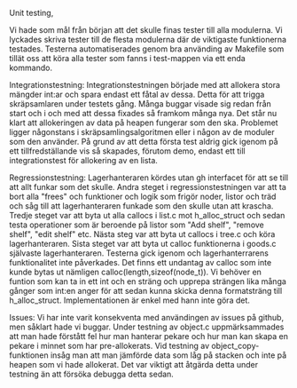Unit testing,

Vi hade som mål från början att det skulle finas tester till alla modulerna. Vi lyckades skriva tester till de flesta modulerna där
de viktigaste funktionerna testades. 
Testerna automatiserades genom bra använding av Makefile som tillät oss att köra alla tester som fanns i test-mappen via ett enda kommando. 



Integrationstestning:
Integrationstestningen började med att allokera stora mängder int:ar och spara endast ett fåtal av dessa. Detta för att trigga skräpsamlaren under testets gång. Många buggar visade sig redan från start och i och med att dessa fixades så framkom många nya. Det står nu klart att allokeringen av data på heapen fungerar som den ska. Problemet ligger någonstans i skräpsamlingsalgoritmen eller i någon av de moduler som den använder. På grund av att detta första test aldrig gick igenom på ett tillfredställande vis så skapades, förutom demo, endast ett till integrationstest för allokering av en lista. 




Regressionstestning:
Lagerhanteraren kördes utan gh interfacet för att se till att allt funkar som det skulle. Andra steget i regressionstestningen var 
att ta bort alla "frees" och funktioner och logik som frigör noder, listor och träd och såg till att lagerhanteraren funkade som 
den skulle utan att krascha. Tredje steget var att byta ut alla callocs i list.c mot h_alloc_struct och sedan testa operationer 
som är beroende på listor som "Add shelf", "remove shelf", "edit shelf" etc. Nästa steg var att byta ut callocs i tree.c och köra
lagerhanteraren. Sista steget var att byta ut calloc funktionerna i goods.c självaste lagerhanteraren. Testerna gick igenom och
lagerhanterrarens funktionalitet inte påverkades. Det finns ett undantag av calloc som inte kunde bytas ut nämligen 
calloc(length,sizeof(node_t)). Vi behöver en funtion som kan ta in ett int och en sträng och upprepa strängen lika många gånger som
int:en anger för att sedan kunna skicka denna formatsträng till h_alloc_struct. Implementationen är enkel med hann inte göra det.

Issues:
Vi har inte varit konsekventa med användingen av issues på github, men såklart hade vi buggar. 
Under testning av object.c uppmärksammades att man hade förstått fel hur man hanterar pekare och hur man kan skapa en pekare i 
minnet som har pre-allokerats. Vid testning av object_copy-funktionen insåg man att man jämförde data som låg på stacken och inte 
på heapen som vi hade allokerat. Det var viktigt att åtgärda detta under testning än att försöka debugga detta sedan.
